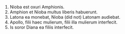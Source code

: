 1. Nioba est oxuri Amphionis.
2. Amphion et Nioba multus liberis habuerunt.
3. Latona ea monebat, Nioba (did not) Latonam audiebat.
4. Apollo, filii haec mulierum, filii illa mulierum interfecit.
5. Is soror Diana ea filiis interfecit.
